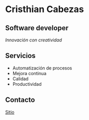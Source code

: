 # Cristhian Cabezas
## Software developer 

*Innovación con creatividad*

## Servicios
- Automatización de procesos
- Mejora continua
- Calidad
- Productividad

## Contacto
[Sitio](https://crisheads.negocio.site/)
